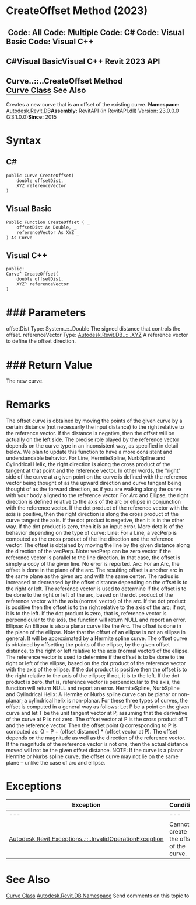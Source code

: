 # CreateOffset Method (2023)

﻿
 Code: All Code: Multiple Code: C# Code: Visual Basic Code: Visual C++   
---  
C#Visual BasicVisual C++
Revit 2023 API  
---  
Curve..::..CreateOffset Method   
[Curve Class](400cc9b6-9ff7-de85-6fd8-c20002209d25.md "Curve Class") See Also  
---  
Creates a new curve that is an offset of the existing curve. 
**Namespace:** [Autodesk.Revit.DB](87546ba7-461b-c646-cbb1-2cb8f5bff8b2.md "Autodesk.Revit.DB Namespace")**Assembly:** RevitAPI (in RevitAPI.dll) Version: 23.0.0.0 (23.1.0.0)**Since:** 2015 
# Syntax
C#  
---  
```text
public Curve CreateOffset(
	double offsetDist,
	XYZ referenceVector
)
```
  
Visual Basic  
---  
```text
Public Function CreateOffset ( _
	offsetDist As Double, _
	referenceVector As XYZ _
) As Curve
```
  
Visual C++  
---  
```text
public:
Curve^ CreateOffset(
	double offsetDist, 
	XYZ^ referenceVector
)
```
  
# ### Parameters
offsetDist
    Type: System..::..Double The signed distance that controls the offset. 
referenceVector
    Type: [Autodesk.Revit.DB..::..XYZ](c2fd995c-95c0-58fb-f5de-f3246cbc5600.md "XYZ Class") A reference vector to define the offset direction. 
# ### Return Value
The new curve. 
# Remarks
The offset curve is obtained by moving the points of the given curve by a certain distance (not necessarily the input distance) to the right relative to the reference vector. If the distance is negative, then the offset will be actually on the left side. The precise role played by the reference vector depends on the curve type in an inconsistent way, as specified in detail below. We plan to update this function to have a more consistent and understandable behavior. 
For Line, HermiteSpline, NurbSpline and Cylindrical Helix, the right direction is along the cross product of the tangent at that point and the reference vector. In other words, the "right" side of the curve at a given point on the curve is defined with the reference vector being thought of as the upward direction and curve tangent being thought of as the forward direction, as if you are walking along the curve with your body aligned to the reference vector. 
For Arc and Ellipse, the right direction is defined relative to the axis of the arc or ellipse in conjunction with the reference vector. If the dot product of the reference vector with the axis is positive, then the right direction is along the cross product of the curve tangent the axis. If the dot product is negetive, then it is in the other way. If the dot product is zero, then it is an input error. 
More details of the behavior depending on the type of curve: Line: For a Line, a vecPerp is computed as the cross product of the line direction and the reference vector. The offset is obtained by moving the line by the given distance along the direction of the vecPerp. Note: vecPerp can be zero vector if the reference vector is parallel to the line direction. In that case, the offset is simply a copy of the given line. No error is reported. Arc: For an Arc, the offset is done in the plane of the arc. The resulting offset is another arc in the same plane as the given arc and with the same center. The radius is increased or decreased by the offset distance depending on the offset is to the right or left. The reference vector is used to determine if the offset is to be done to the right or left of the arc, based on the dot product of the reference vector with the axis (normal vector) of the arc. If the dot product is positive then the offset is to the right relative to the axis of the arc; if not, it is to the left. If the dot product is zero, that is, reference vector is perpendicular to the axis, the function will return NULL and report an error. Ellipse: An Ellipse is also a planar curve like the Arc. The offset is done in the plane of the ellipse. Note that the offset of an ellipse is not an ellipse in general. It will be approximated by a Hermite spline curve. The offset curve is obtained by offsetting the points of the ellipse, by the given offset distance, to the right or left relative to the axis (normal vector) of the ellipse. The reference vector is used to determine if the offset is to be done to the right or left of the ellipse, based on the dot product of the reference vector with the axis of the ellipse. If the dot product is positive then the offset is to the right relative to the axis of the ellipse; if not, it is to the left. If the dot product is zero, that is, reference vector is perpendicular to the axis, the function will return NULL and report an error. HermiteSpline, NurbSpline and Cylindrical Helix: A Hermite or Nurbs spline curve can be planar or non-planar; a cylindrical helix is non-planar. For these three types of curves, the offset is computed in a general way as follows: Let P be a point on the given curve and let T be the unit tangent vector at P, assuming that the derivative of the curve at P is not zero. The offset vector at P is the cross product of T and the reference vector. Then the offset point Q corresponding to P is computed as: Q = P + (offset distance) * (offset vector at P). The offset depends on the magnitude as well as the direction of the reference vector. If the magnitude of the reference vector is not one, then the actual distance moved will not be the given offset distance. NOTE: If the curve is a planar Hermite or Nurbs spline curve, the offset curve may not lie on the same plane – unlike the case of arc and ellipse. 
# Exceptions
| Exception | Condition |
| --- | --- |
| --- | --- |
| [Autodesk.Revit.Exceptions..::..InvalidOperationException](9e715f03-3884-e539-4dd6-8d7545733adc.md "InvalidOperationException Class") | Cannot create the offset of the curve. |

# See Also
[Curve Class](400cc9b6-9ff7-de85-6fd8-c20002209d25.md "Curve Class")
[Autodesk.Revit.DB Namespace](87546ba7-461b-c646-cbb1-2cb8f5bff8b2.md "Autodesk.Revit.DB Namespace")
Send comments on this topic to 